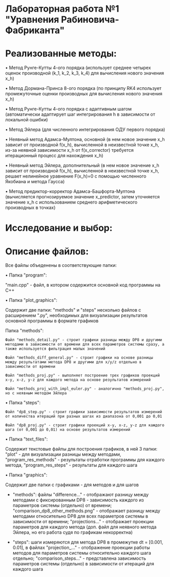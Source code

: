 # Лабораторная работа №1 "Уравнения Рабиновича-Фабриканта"

# Реализованные методы:
• Метод Рунге-Кутты 4-ого порядка (использует среднее четырех оценок производной (k_1, k_2, k_3, k_4) для вычисления нового значения x_h)

• Метод Дормана-Принса 8-ого порядка (по принципу RK4 использует промежуточные оценки производных для вычисления нового значения x_h)

• Метод Рунге-Кутты 4-ого порядка с адаптивным шагом (автоматически адаптирует шаг интегрирования h в зависимости от локальной ошибки)

• Метод Эйлера (для численного интегрирования ОДУ первого порядка)

• Неявный метод Адамса-Мултона, основной (в нем новое значение x_h зависит от производной f(x_h), вычисленной в неизвестной точке x_h, из-за неявной зависимости x_h от f(x_corrector) требуется итерационный процесс для нахождения x_h) 

• Неявный метод Эйлера, дополнительный (в нем новое значение x_h зависит от производной f(x_h), вычисленной в неизвестной точке x_h, решает нелинейное уравнение F(x_h)=0 с помощью численного Якобиана и метода Гаусса)

• Метод предиктор-корректор Адамса-Башфорта-Мултона (вычисляется прогнозируемое значение x_predictor, затем уточняется значение x_h с использованием среднего арифметического производных в точках)

# Исследование и выбор:

# Описание файлов:
Все файлы объеденены в соответствующие папки:

• Папка "program":

  "main.cpp" - файл, в котором содержится основной код программы на C++

• Папка "plot_graphics":

  Содержит две папки: "methods" и "steps" несколько файлов с расширением ".py", необходимых для визуализации результатов основной программы в формате графиков
  
  Папка "methods":
  
    Файл "methods_detail.py" - строит графики разницы между DP8 и другими методами в зависимости от времени для всех параметров системы сразу, а также используется фильтрация малых значений    
  
    Файл "methods_diff_general.py" - строит графики на основе разницы между результатами метода DP8 и другими для x/y/z отдельно в зависимости от времени
  
    Файл "methods_proj.py" - выполняет построение трех графиков проекций x-y, x-z, y-z для каждого метода на основе результатов измерений
  
    Файл "methods_proj_with_impl_euler.py" - аналогично "methods_proj.py", но с неявным методом Эйлера
      
  • Папка "steps":
  
    Файл "dp8_step.py" - строит графики зависимости результатов измерений от количества итераций при разных шагах из диапазона от 0,001 до 0,01
  
    Файл "dp8_proj.py" - строит графики проекций x-y, x-z, y-z для каждого шага (от 0,001 до 0,01) на основе результатов измерений

  
• Папка "text_files": 

  Содержит текстовые файлы для построения графиков, в ней 3 папки: "plot" - для визуализации разницы между методами, "program_res_methods" - результаты отработки программы для каждого метода, "program_res_steps" - результаты для каждого шага

• Папка "graphics":

  Содержит две папки с графиками - для методов и для шагов
  
  - "methods": файлы "difference..." - отображают разницу между методами с фиксированным DP8 - зависимость каждого из параметров системы (отдельно) от времени; "comparison_dp8_other_methods.png" - отображает разницу между методами относительно DP8 для всех параметров системы в зависимости от времени; "projections..." - отображает проекции параметров для каждого метода (доп. файл для неявного метода Эйлера, но его работа судя по графикам некорректна)
    
  - "steps": шаги измеряются для метода DP8 в промежутке dt = [0.001, 0.01], в файлах "projection_..." - отображение проекции работы методов для параметров системы относительно каждого шага отдельно; "comparison_steps..." - представлена зависимость параметров системы (отдельно) в зависимости от итераций для каждого шага
